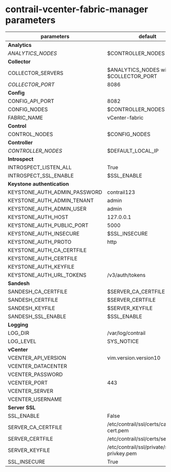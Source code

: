 # contrail-vcenter-fabric-manager parameters

| parameters                   | default                                        |
| ---------------------------- | ---------------------------------------------- |
| **Analytics**                |                                                |
| *ANALYTICS_NODES*            | $CONTROLLER_NODES                              |
| **Collector**                |                                                |
| COLLECTOR_SERVERS            | $ANALYTICS_NODES with $COLLECTOR_PORT          |
| *COLLECTOR_PORT*             | 8086                                           |
| **Config**                   |                                                |
| CONFIG_API_PORT              | 8082                                           |
| CONFIG_NODES                 | $CONTROLLER_NODES                              |
| FABRIC_NAME                  | vCenter-fabric                                 |
| **Control**                  |                                                |
| CONTROL_NODES                | $CONFIG_NODES                                  |
| **Controller**               |                                                |
| *CONTROLLER_NODES*           | $DEFAULT_LOCAL_IP                              |
| **Introspect**               |                                                |
| INTROSPECT_LISTEN_ALL        | True                                           |
| INTROSPECT_SSL_ENABLE        | $SSL_ENABLE                                    |
| **Keystone authentication**  |                                                |
| KEYSTONE_AUTH_ADMIN_PASSWORD | contrail123                                    |
| KEYSTONE_AUTH_ADMIN_TENANT   | admin                                          |
| KEYSTONE_AUTH_ADMIN_USER     | admin                                          |
| KEYSTONE_AUTH_HOST           | 127.0.0.1                                      |
| KEYSTONE_AUTH_PUBLIC_PORT    | 5000                                           |
| KEYSTONE_AUTH_INSECURE       | $SSL_INSECURE                                  |
| KEYSTONE_AUTH_PROTO          | http                                           |
| KEYSTONE_AUTH_CA_CERTFILE    |                                                |
| KEYSTONE_AUTH_CERTFILE       |                                                |
| KEYSTONE_AUTH_KEYFILE        |                                                |
| KEYSTONE_AUTH_URL_TOKENS     | /v3/auth/tokens                                |
| **Sandesh**                  |                                                |
| SANDESH_CA_CERTFILE          | $SERVER_CA_CERTFILE                            |
| SANDESH_CERTFILE             | $SERVER_CERTFILE                               |
| SANDESH_KEYFILE              | $SERVER_KEYFILE                                |
| SANDESH_SSL_ENABLE           | $SSL_ENABLE                                    |
| **Logging**                  |                                                |
| LOG_DIR                      | /var/log/contrail                              |
| LOG_LEVEL                    | SYS_NOTICE                                     |
| **vCenter**                  |                                                |
| VCENTER_API_VERSION          | vim.version.version10                          |
| VCENTER_DATACENTER           |                                                |
| VCENTER_PASSWORD             |                                                |
| VCENTER_PORT                 | 443                                            |
| VCENTER_SERVER               |                                                |
| VCENTER_USERNAME             |                                                |
| **Server SSL**               |                                                |
| SSL_ENABLE                   | False                                          |
| SERVER_CA_CERTFILE           | /etc/contrail/ssl/certs/ca-cert.pem            |
| SERVER_CERTFILE              | /etc/contrail/ssl/certs/server.pem             |
| SERVER_KEYFILE               | /etc/contrail/ssl/private/server-privkey.pem   |
| SSL_INSECURE                 | True                                           |
